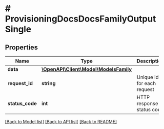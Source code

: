 # # ProvisioningDocsDocsFamilyOutputSingle

## Properties

Name | Type | Description | Notes
------------ | ------------- | ------------- | -------------
**data** | [**\OpenAPI\Client\Model\ModelsFamily**](ModelsFamily.md) |  | [optional]
**request_id** | **string** | Unique id for each request | [optional]
**status_code** | **int** | HTTP response status code | [optional]

[[Back to Model list]](../../README.md#models) [[Back to API list]](../../README.md#endpoints) [[Back to README]](../../README.md)

